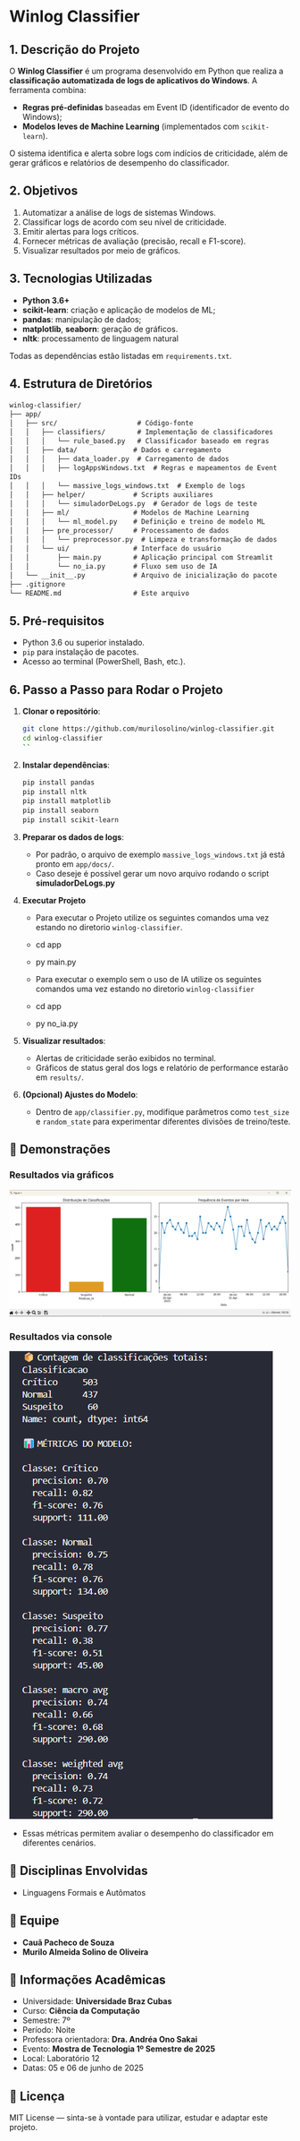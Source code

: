 # Winlog Classifier

## 1. Descrição do Projeto

O **Winlog Classifier** é um programa desenvolvido em Python que realiza a **classificação automatizada de logs de aplicativos do Windows**. A ferramenta combina:

* **Regras pré-definidas** baseadas em Event ID (identificador de evento do Windows);
* **Modelos leves de Machine Learning** (implementados com `scikit-learn`).

O sistema identifica e alerta sobre logs com indícios de criticidade, além de gerar gráficos e relatórios de desempenho do classificador.

## 2. Objetivos

1. Automatizar a análise de logs de sistemas Windows.
2. Classificar logs de acordo com seu nível de criticidade.
3. Emitir alertas para logs críticos.
4. Fornecer métricas de avaliação (precisão, recall e F1-score).
5. Visualizar resultados por meio de gráficos.

## 3. Tecnologias Utilizadas

* **Python 3.6+**
* **scikit-learn**: criação e aplicação de modelos de ML;
* **pandas**: manipulação de dados;
* **matplotlib**, **seaborn**: geração de gráficos.
* **nltk**: processamento de linguagem natural

Todas as dependências estão listadas em `requirements.txt`.

## 4. Estrutura de Diretórios

```
winlog-classifier/
├── app/
│   ├── src/                    # Código-fonte
│   │   ├── classifiers/        # Implementação de classificadores
│   │   │   └── rule_based.py   # Classificador baseado em regras
│   │   ├── data/              # Dados e carregamento
│   │   │   ├── data_loader.py  # Carregamento de dados
│   │   │   ├── logAppsWindows.txt  # Regras e mapeamentos de Event IDs
│   │   │   └── massive_logs_windows.txt  # Exemplo de logs
│   │   ├── helper/            # Scripts auxiliares
│   │   │   └── simuladorDeLogs.py  # Gerador de logs de teste
│   │   ├── ml/                # Modelos de Machine Learning
│   │   │   └── ml_model.py    # Definição e treino de modelo ML
│   │   ├── pre_processor/     # Processamento de dados
│   │   │   └── preprocessor.py  # Limpeza e transformação de dados
│   │   └── ui/                # Interface do usuário
│   │       ├── main.py        # Aplicação principal com Streamlit
│   │       └── no_ia.py       # Fluxo sem uso de IA
│   └── __init__.py            # Arquivo de inicialização do pacote
├── .gitignore
└── README.md                  # Este arquivo
```

## 5. Pré-requisitos

* Python 3.6 ou superior instalado.
* `pip` para instalação de pacotes.
* Acesso ao terminal (PowerShell, Bash, etc.).

## 6. Passo a Passo para Rodar o Projeto

1. **Clonar o repositório**:

   ```bash
   git clone https://github.com/murilosolino/winlog-classifier.git
   cd winlog-classifier
   ``
3. **Instalar dependências**:

   ```bash
   pip install pandas
   pip install nltk
   pip install matplotlib
   pip install seaborn
   pip install scikit-learn
   ```

4. **Preparar os dados de logs**:

   * Por padrão, o arquivo de exemplo `massive_logs_windows.txt` já está pronto em `app/docs/`.
   * Caso deseje é possível gerar um novo arquivo rodando o script **simuladorDeLogs.py**

5. **Executar Projeto**
    * Para executar o Projeto utilize os seguintes comandos uma vez estando no diretorio `winlog-classifier`.
    * cd app
    * py main.py 

    * Para executar o exemplo sem o uso de IA utilize os seguintes comandos uma vez estando no diretorio `winlog-classifier`
    * cd app
    * py no_ia.py 

6. **Visualizar resultados**:

   * Alertas de criticidade serão exibidos no terminal.
   * Gráficos de status geral dos logs e relatório de performance estarão em `results/`.
   

7. **(Opcional) Ajustes do Modelo**:

   * Dentro de `app/classifier.py`, modifique parâmetros como `test_size` e `random_state` para experimentar diferentes divisões de treino/teste.


## 📸 Demonstrações

### Resultados via gráficos
![Resultado do Gráfico](screenshots/grafico.png)

### Resultados via console
![Analise de resultados no console](screenshots/resultado.png)

* Essas métricas permitem avaliar o desempenho do classificador em diferentes cenários.

## 🧠 Disciplinas Envolvidas

- Linguagens Formais e Autômatos



## 👥 Equipe

* **Cauã Pacheco de Souza**
* **Murilo Almeida Solino de Oliveira**

## 🏫 Informações Acadêmicas

- Universidade: **Universidade Braz Cubas**
- Curso: **Ciência da Computação**
- Semestre: 7º
- Período: Noite
- Professora orientadora: **Dra. Andréa Ono Sakai**
- Evento: **Mostra de Tecnologia 1º Semestre de 2025**
- Local: Laboratório 12
- Datas: 05 e 06 de junho de 2025

## 📄 Licença

MIT License — sinta-se à vontade para utilizar, estudar e adaptar este projeto.
